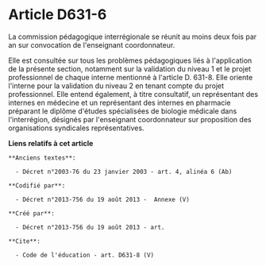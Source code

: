 # Article D631-6

La commission pédagogique interrégionale se réunit au moins deux fois par an sur convocation de l'enseignant coordonnateur. 

Elle est consultée sur tous les problèmes pédagogiques liés à l'application de la présente section, notamment sur la
validation du niveau 1 et le projet professionnel de chaque interne mentionné à l'article D. 631-8. Elle oriente l'interne
pour la validation du niveau 2 en tenant compte du projet professionnel. Elle entend également, à titre consultatif, un
représentant des internes en médecine et un représentant des internes en pharmacie préparant le diplôme d'études spécialisées
de biologie médicale dans l'interrégion, désignés par l'enseignant coordonnateur sur proposition des organisations syndicales
représentatives.

**Liens relatifs à cet article**

	**Anciens textes**:

	  - Décret n°2003-76 du 23 janvier 2003 - art. 4, alinéa 6 (Ab)

	**Codifié par**:

	  - Décret n°2013-756 du 19 août 2013 -  Annexe (V)

	**Créé par**:

	  - Décret n°2013-756 du 19 août 2013 - art.

	**Cite**:

	  - Code de l'éducation - art. D631-8 (V)
